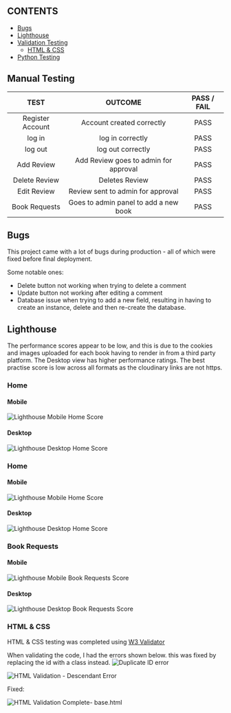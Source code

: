 ## CONTENTS
  - [Bugs](#bugs)
  - [Lighthouse](#lighthouse)
  - [Validation Testing](#validation-testing)
    - [HTML \& CSS](#html--css)
  - [Python Testing](#python-testing)


## Manual Testing

| TEST | OUTCOME | PASS / FAIL |
|:---:|:---:|:---:|
| Register Account | Account created correctly | PASS |
| log in | log in correctly | PASS |
| log out | log out correctly | PASS |
| Add Review | Add Review goes to admin for approval | PASS |
| Delete Review | Deletes Review | PASS |
| Edit Review | Review sent to admin for approval | PASS |
| Book Requests | Goes to admin panel to add a new book | PASS |

## Bugs

This project came with a lot of bugs during production - all of which were fixed before final deployment.

Some notable ones:
- Delete button not working when trying to delete a comment
- Update button not working after editing a comment
- Database issue when trying to add a new field, resulting in having to create an instance, delete and then re-create the database.


## Lighthouse

The performance scores appear to be low, and this is due to the cookies and images uploaded for each book having to render in from a third party platform. The Desktop view has higher performance ratings. The best practise score is low across all formats as the cloudinary links are not https.

### Home
#### Mobile

![Lighthouse Mobile Home Score](documentation/lighthouse/mobile_home.png)

#### Desktop

![Lighthouse Desktop Home Score](documentation/lighthouse/desktop_home.png)

### Home
#### Mobile

![Lighthouse Mobile Home Score](documentation/lighthouse/mobile_book_details.png)

#### Desktop

![Lighthouse Desktop Home Score](documentation/lighthouse/desktop_book_details.png)

### Book Requests
#### Mobile

![Lighthouse Mobile Book Requests Score](documentation/lighthouse/mobile_book_request.png)

#### Desktop

![Lighthouse Desktop Book Requests Score](documentation/lighthouse/desktop_book_request.png)

### HTML & CSS

HTML & CSS testing was completed using [W3 Validator](https://validator.w3.org/)

When validating the code, I had the errors shown below. this was fixed by replacing the id with a class instead.
![Duplicate ID error](documentation/testing/duplicate_id.png)


![HTML Validation - Descendant Error](documentation/testing_documentation/validation/base.html_button_descendant.png)

Fixed:

![HTML Validation Complete- base.html](documentation/testing_documentation/validation/index.html_validation_complete.png)


